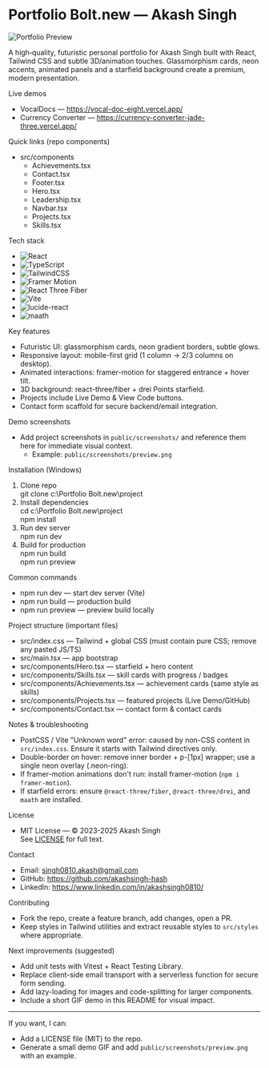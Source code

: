 # Portfolio Bolt.new — Akash Singh

![Portfolio Preview](./public/screenshots/preview.png)

A high‑quality, futuristic personal portfolio for Akash Singh built with React, Tailwind CSS and subtle 3D/animation touches. Glassmorphism cards, neon accents, animated panels and a starfield background create a premium, modern presentation.

Live demos
- VocalDocs — https://vocal-doc-eight.vercel.app/
- Currency Converter — https://currency-converter-jade-three.vercel.app/

Quick links (repo components)
- src/components
  - Achievements.tsx
  - Contact.tsx
  - Footer.tsx
  - Hero.tsx
  - Leadership.tsx
  - Navbar.tsx
  - Projects.tsx
  - Skills.tsx

Tech stack
- ![React](https://img.shields.io/badge/React-61DAFB?style=for-the-badge&logo=react&logoColor=white)
- ![TypeScript](https://img.shields.io/badge/TypeScript-3178C6?style=for-the-badge&logo=typescript&logoColor=white)
- ![TailwindCSS](https://img.shields.io/badge/Tailwind_CSS-06B6D4?style=for-the-badge&logo=tailwind-css&logoColor=white)
- ![Framer Motion](https://img.shields.io/badge/Framer_Motion-000000?style=for-the-badge&logo=framer&logoColor=white)
- ![React Three Fiber](https://img.shields.io/badge/React_Three_Fiber-000000?style=for-the-badge&logo=three.js&logoColor=white)
- ![Vite](https://img.shields.io/badge/Vite-BF40FF?style=for-the-badge&logo=vite&logoColor=white)
- ![lucide-react](https://img.shields.io/badge/lucide--react-111827?style=for-the-badge)
- ![maath](https://img.shields.io/badge/maath-random-111827?style=for-the-badge)

Key features
- Futuristic UI: glassmorphism cards, neon gradient borders, subtle glows.
- Responsive layout: mobile-first grid (1 column → 2/3 columns on desktop).
- Animated interactions: framer-motion for staggered entrance + hover tilt.
- 3D background: react-three/fiber + drei Points starfield.
- Projects include Live Demo & View Code buttons.
- Contact form scaffold for secure backend/email integration.

Demo screenshots
- Add project screenshots in `public/screenshots/` and reference them here for immediate visual context.
  - Example: `public/screenshots/preview.png`

Installation (Windows)
1. Clone repo  
   git clone <repo-url> c:\Portfolio Bolt.new\project
2. Install dependencies  
   cd c:\Portfolio Bolt.new\project  
   npm install
3. Run dev server  
   npm run dev
4. Build for production  
   npm run build  
   npm run preview

Common commands
- npm run dev — start dev server (Vite)
- npm run build — production build
- npm run preview — preview build locally

Project structure (important files)
- src/index.css — Tailwind + global CSS (must contain pure CSS; remove any pasted JS/TS)
- src/main.tsx — app bootstrap
- src/components/Hero.tsx — starfield + hero content
- src/components/Skills.tsx — skill cards with progress / badges
- src/components/Achievements.tsx — achievement cards (same style as skills)
- src/components/Projects.tsx — featured projects (Live Demo/GitHub)
- src/components/Contact.tsx — contact form & contact cards

Notes & troubleshooting
- PostCSS / Vite "Unknown word" error: caused by non-CSS content in `src/index.css`. Ensure it starts with Tailwind directives only.
- Double-border on hover: remove inner border + p-[1px] wrapper; use a single neon overlay (.neon-ring).
- If framer-motion animations don't run: install framer-motion (`npm i framer-motion`).
- If starfield errors: ensure `@react-three/fiber`, `@react-three/drei`, and `maath` are installed.

License
- MIT License — © 2023-2025 Akash Singh  
  See [LICENSE](./LICENSE) for full text.

Contact
- Email: singh0810.akash@gmail.com
- GitHub: https://github.com/akashsingh-hash
- LinkedIn: https://www.linkedin.com/in/akashsingh0810/

Contributing
- Fork the repo, create a feature branch, add changes, open a PR.
- Keep styles in Tailwind utilities and extract reusable styles to `src/styles` where appropriate.

Next improvements (suggested)
- Add unit tests with Vitest + React Testing Library.
- Replace client-side email transport with a serverless function for secure form sending.
- Add lazy-loading for images and code-splitting for larger components.
- Include a short GIF demo in this README for visual impact.

---

If you want, I can:
- Add a LICENSE file (MIT) to the repo.
- Generate a small demo GIF and add `public/screenshots/preview.png` with an example.
